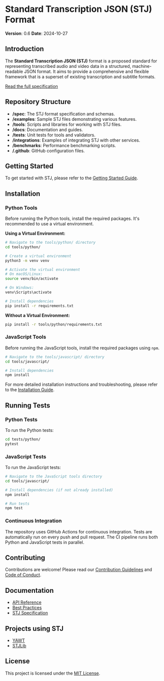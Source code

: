 # Standard Transcription JSON (STJ) Format

**Version**: 0.6
**Date**: 2024-10-27

## Introduction

The **Standard Transcription JSON (STJ)** format is a proposed standard for representing transcribed audio and video data in a structured, machine-readable JSON format. It aims to provide a comprehensive and flexible framework that is a superset of existing transcription and subtitle formats.

[Read the full specification](./spec/latest/stj-specification.md)

## Repository Structure

- **/spec**: The STJ format specification and schemas.
- **/examples**: Sample STJ files demonstrating various features.
- **/tools**: Scripts and libraries for working with STJ files.
- **/docs**: Documentation and guides.
- **/tests**: Unit tests for tools and validators.
- **/integrations**: Examples of integrating STJ with other services.
- **/benchmarks**: Performance benchmarking scripts.
- **/.github**: GitHub configuration files.

## Getting Started

To get started with STJ, please refer to the [Getting Started Guide](./docs/getting-started.md).

## Installation

### Python Tools

Before running the Python tools, install the required packages. It's recommended to use a virtual environment.

**Using a Virtual Environment:**

```bash
# Navigate to the tools/python/ directory
cd tools/python/

# Create a virtual environment
python3 -m venv venv

# Activate the virtual environment
# On macOS/Linux:
source venv/bin/activate

# On Windows:
venv\Scripts\activate

# Install dependencies
pip install -r requirements.txt
```

**Without a Virtual Environment:**

```bash
pip install -r tools/python/requirements.txt
```

### JavaScript Tools

Before running the JavaScript tools, install the required packages using `npm`.

```bash
# Navigate to the tools/javascript/ directory
cd tools/javascript/

# Install dependencies
npm install
```

For more detailed installation instructions and troubleshooting, please refer to the [Installation Guide](./docs/installation.md).

## Running Tests

### Python Tests

To run the Python tests:

```bash
cd tests/python/
pytest
```

### JavaScript Tests

To run the JavaScript tests:

```bash
# Navigate to the JavaScript tools directory
cd tools/javascript/

# Install dependencies (if not already installed)
npm install

# Run tests
npm test
```

### Continuous Integration

The repository uses GitHub Actions for continuous integration. Tests are automatically run on every push and pull request. The CI pipeline runs both Python and JavaScript tests in parallel.

## Contributing

Contributions are welcome! Please read our [Contribution Guidelines](./CONTRIBUTING.md) and [Code of Conduct](./CODE_OF_CONDUCT.md).

## Documentation

- [API Reference](./docs/api-reference.md)
- [Best Practices](./docs/best-practices.md)
- [STJ Specification](./spec/stj-specification.md)

## Projects using STJ

- [YAWT](https://github.com/yaniv-golan/YAWT)
- [STJLib](https://github.com/yaniv-golan/stjlib)

## License

This project is licensed under the [MIT License](./LICENSE).
